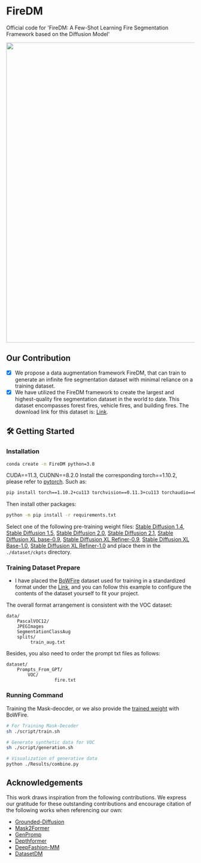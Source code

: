 # FireDM
Official code for 'FireDM: A Few-Shot Learning Fire Segmentation Framework based on the Diffusion Model'
<p align="center">
<img src="./asset/1.png" width="800px"/>  
<br>
</p>


## Our Contribution
- [x] We propose a data augmentation framework FireDM, that can train to generate an infinite fire segmentation dataset with minimal reliance on a training dataset.
- [x] We have utilized the FireDM framework to create the largest and highest-quality fire segmentation dataset in the world to date. This dataset encompasses forest fires, vehicle fires, and building fires. The download link for this dataset is: [Link](https://drive.google.com/drive/folders/1e46hXXlSvTxf8O2wJJotvPeEnZW8Jj5C?usp=drive_link).

## :hammer_and_wrench: Getting Started

### Installation
```sh
conda create -n FireDM python=3.8
```
CUDA==11.3, CUDNN==8.2.0
Install the corresponding torch==1.10.2, please refer to [pytorch](https://pytorch.org/get-started/previous-versions/).
Such as:
```sh
pip install torch==1.10.2+cu113 torchvision==0.11.3+cu113 torchaudio==0.10.2+cu113 -f https://download.pytorch.org/whl/torch_stable.html  
```
Then install other packages:
```sh
python -m pip install -r requirements.txt
```

Select one of the following pre-training weight files: [Stable Diffusion 1.4](https://huggingface.co/CompVis/stable-diffusion-v1-4/tree/main), [Stable Diffusion 1.5](https://huggingface.co/runwayml/stable-diffusion-v1-5/tree/main), [Stable Diffusion 2.0](https://huggingface.co/stabilityai/stable-diffusion-2-base/tree/main), [Stable Diffusion 2.1](https://huggingface.co/stabilityai/stable-diffusion-2-1/tree/main), [Stable Diffusion XL base-0.9](https://huggingface.co/stabilityai/stable-diffusion-xl-base-0.9/tree/main), [Stable Diffusion XL Refiner-0.9](https://huggingface.co/stabilityai/stable-diffusion-xl-refiner-0.9/tree/main), [Stable Diffusion XL Base-1.0](https://huggingface.co/stabilityai/stable-diffusion-xl-base-1.0/tree/main), [Stable Diffusion XL Refiner-1.0](https://huggingface.co/stabilityai/stable-diffusion-xl-refiner-1.0) and place them in the ```./dataset/ckpts``` directory.


### Training Dataset Prepare
- I have placed the [BoWFire](https://ieeexplore.ieee.org/abstract/document/7314551) dataset used for training in a standardized format under the [Link](https://drive.google.com/file/d/1lilG-1MkrV6wLILSVZDuMMz-4wQiqjCb/view?usp=sharing), and you can follow this example to configure the contents of the dataset yourself to fit your project.

The overall format arrangement is consistent with the VOC dataset:


```
data/
    PascalVOC12/
	JPEGImages
	SegmentationClassAug
	splits/
	     train_aug.txt
```


Besides, you also need to order the prompt txt files as follows:

```
dataset/
	Prompts_From_GPT/
		VOC/
                  fire.txt
```

### Running Command
Training the Mask-deocder, or we also provide the [trained weight](https://drive.google.com/file/d/1sfk0DHxg6oDVhmkCYH1SJ0UnAmKVf8Oa/view?usp=drive_link) with BoWFire.


```sh
# For Training Mask-Decoder
sh ./script/train.sh
```


```sh
# Generate synthetic data for VOC
sh ./script/generation.sh
```

```sh
# Visualization of generative data
python ./Results/combine.py
```

 ## Acknowledgements
This work draws inspiration from the following contributions. We express our gratitude for these outstanding contributions and encourage citation of the following works when referencing our own:

- [Grounded-Diffusion](https://github.com/Lipurple/Grounded-Diffusion)
- [Mask2Former](https://github.com/facebookresearch/Mask2Former) 
- [GenPromp](https://github.com/callsys/GenPromp)
- [Depthformer](https://github.com/zhyever/Monocular-Depth-Estimation-Toolbox/tree/633580d0ed7395734a034abfebf2ddb6ad579d75/configs/depthformer)
- [DeepFashion-MM](https://github.com/yumingj/DeepFashion-MultiModal)
- [DatasetDM](https://github.com/showlab/DatasetDM)


<!--## Citation

```
@article{wu2023datasetdm,
  title={DatasetDM: Synthesizing Data with Perception Annotations Using Diffusion Models},
  author={Wu, Weijia and Zhao, Yuzhong and Chen, Hao and Gu, Yuchao and Zhao, Rui and He, Yefei and Zhou, Hong and Shou, Mike Zheng and Shen, Chunhua},
  journal={Thirty-seventh Conference on Neural Information Processing Systems (NeurIPS 2023)},
  year={2023}
}
``` -->

